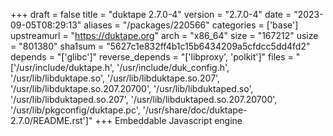 +++
draft = false
title = "duktape 2.7.0-4"
version = "2.7.0-4"
date = "2023-09-05T08:29:13"
aliases = "/packages/220566"
categories = ['base']
upstreamurl = "https://duktape.org"
arch = "x86_64"
size = "167212"
usize = "801380"
sha1sum = "5627c1e832ff4b1c15b6434209a5cfdcc5dd4fd2"
depends = "['glibc']"
reverse_depends = "['libproxy', 'polkit']"
files = "['/usr/include/duktape.h', '/usr/include/duk_config.h', '/usr/lib/libduktape.so', '/usr/lib/libduktape.so.207', '/usr/lib/libduktape.so.207.20700', '/usr/lib/libduktaped.so', '/usr/lib/libduktaped.so.207', '/usr/lib/libduktaped.so.207.20700', '/usr/lib/pkgconfig/duktape.pc', '/usr/share/doc/duktape-2.7.0/README.rst']"
+++
Embeddable Javascript engine